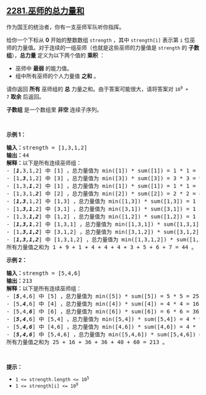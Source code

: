 ## [2281.巫师的总力量和](https://leetcode.cn/problems/sum-of-total-strength-of-wizards/)
<p>作为国王的统治者，你有一支巫师军队听你指挥。</p>

<p>给你一个下标从 <strong>0</strong>&nbsp;开始的整数数组&nbsp;<code>strength</code>&nbsp;，其中&nbsp;<code>strength[i]</code>&nbsp;表示第&nbsp;<code>i</code>&nbsp;位巫师的力量值。对于连续的一组巫师（也就是这些巫师的力量值是&nbsp;<code>strength</code>&nbsp;的&nbsp;<strong>子数组</strong>），<strong>总力量</strong>&nbsp;定义为以下两个值的&nbsp;<strong>乘积</strong>&nbsp;：</p>

<ul>
	<li>巫师中 <strong>最弱</strong>&nbsp;的能力值。</li>
	<li>组中所有巫师的个人力量值 <strong>之和</strong>&nbsp;。</li>
</ul>

<p>请你返回 <strong>所有</strong>&nbsp;巫师组的 <strong>总</strong>&nbsp;力量之和。由于答案可能很大，请将答案对&nbsp;<code>10<sup>9</sup> + 7</code>&nbsp;<strong>取余</strong>&nbsp;后返回。</p>

<p><strong>子数组</strong>&nbsp;是一个数组里 <strong>非空</strong>&nbsp;连续子序列。</p>

<p>&nbsp;</p>

<p><strong>示例 1：</strong></p>

<pre><b>输入：</b>strength = [1,3,1,2]
<b>输出：</b>44
<b>解释：</b>以下是所有连续巫师组：
- [<em><strong>1</strong></em>,3,1,2] 中 [1] ，总力量值为 min([1]) * sum([1]) = 1 * 1 = 1
- [1,<em><strong>3</strong></em>,1,2] 中 [3] ，总力量值为 min([3]) * sum([3]) = 3 * 3 = 9
- [1,3,<em><strong>1</strong></em>,2] 中 [1] ，总力量值为 min([1]) * sum([1]) = 1 * 1 = 1
- [1,3,1,<em><strong>2</strong></em>] 中 [2] ，总力量值为 min([2]) * sum([2]) = 2 * 2 = 4
- [<em><strong>1,3</strong></em>,1,2] 中 [1,3] ，总力量值为 min([1,3]) * sum([1,3]) = 1 * 4 = 4
- [1,<em><strong>3,1</strong></em>,2] 中 [3,1] ，总力量值为 min([3,1]) * sum([3,1]) = 1 * 4 = 4
- [1,3,<em><strong>1,2</strong></em>] 中 [1,2] ，总力量值为 min([1,2]) * sum([1,2]) = 1 * 3 = 3
- [<em><strong>1,3,1</strong></em>,2] 中 [1,3,1] ，总力量值为 min([1,3,1]) * sum([1,3,1]) = 1 * 5 = 5
- [1,<em><strong>3,1,2</strong></em>] 中 [3,1,2] ，总力量值为 min([3,1,2]) * sum([3,1,2]) = 1 * 6 = 6
- [<em><strong>1,3,1,2</strong></em>] 中 [1,3,1,2] ，总力量值为 min([1,3,1,2]) * sum([1,3,1,2]) = 1 * 7 = 7
所有力量值之和为 1 + 9 + 1 + 4 + 4 + 4 + 3 + 5 + 6 + 7 = 44 。
</pre>

<p><strong>示例 2：</strong></p>

<pre><b>输入：</b>strength = [5,4,6]
<b>输出：</b>213
<b>解释：</b>以下是所有连续巫师组：
- [<em><strong>5</strong></em>,4,6] 中 [5] ，总力量值为 min([5]) * sum([5]) = 5 * 5 = 25
- [5,<em><strong>4</strong></em>,6] 中 [4] ，总力量值为 min([4]) * sum([4]) = 4 * 4 = 16
- [5,4,<em><strong>6</strong></em>] 中 [6] ，总力量值为 min([6]) * sum([6]) = 6 * 6 = 36
- [<em><strong>5,4</strong></em>,6] 中 [5,4] ，总力量值为 min([5,4]) * sum([5,4]) = 4 * 9 = 36
- [5,<em><strong>4,6</strong></em>] 中 [4,6] ，总力量值为 min([4,6]) * sum([4,6]) = 4 * 10 = 40
- [<em><strong>5,4,6</strong></em>] 中 [5,4,6] ，总力量值为 min([5,4,6]) * sum([5,4,6]) = 4 * 15 = 60
所有力量值之和为 25 + 16 + 36 + 36 + 40 + 60 = 213 。
</pre>

<p>&nbsp;</p>

<p><strong>提示：</strong></p>

<ul>
	<li><code>1 &lt;= strength.length &lt;= 10<sup>5</sup></code></li>
	<li><code>1 &lt;= strength[i] &lt;= 10<sup>9</sup></code></li>
</ul>

